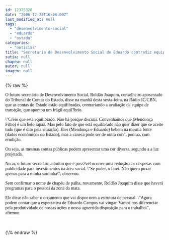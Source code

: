 ```yaml
---
id: 12375328
date: "2006-12-22T16:06:00Z"
last_modified_at: null
tags:
  - "desenvolvimento-social"
  - "eduardo"
  - "estado"
categories:
  - "noticias"
title: "Secretaria de Desenvolvimento Social de Eduardo contradiz equipe de transi\u00e7\u00e3o e v\u00ea Estado equilibrado"
sutia: null
chapeu: null
autor: null
imagem: null
---
```

{\% raw %}
<p><P><FONT face=Verdana>O futuro secretário de Desenvolvimento Social, Roldão Joaquim, conselheiro aposentado do Tribunal de Contas do Estado, disse na manhã desta sexta-feira, na Rádio JC/CBN, que as contas do Estado estão equilibradas, contrariando a avaliação da equipe de transição, que apontou um frágil equil?brio.</FONT></P></p>
<p><P><FONT face=Verdana>\"Creio que está equilibrado. Não há porque discutir. Convenhamos que (Mendonça Filho) é um belo rapaz. Mas pelo fato de que está equilibrado não quer dizer que se aceite tudo (que é dito pela situação). Eles (Mendonça e Eduardo) bebem na mesma fonte (dados econômicos do Estado), mas a caneca pode ser de outra cor\", pontua, com erudição.</FONT></P></p>
<p><P><FONT face=Verdana>Ou seja, as mesmas contas públicas podem apresentar uma cor diversa, segundo a a luz projetada.</FONT></P></p>
<p><P><FONT face=Verdana>No ar, o futuro secretário admitiu que é poss?vel ocorrer uma redução das despesas com publicidade para investimentos na área social. \"Se puder, o farei. Não quero puxar apenas para a minha sardinha\", observou.</FONT></P></p>
<p><P><FONT face=Verdana>Sem confirmar o nome de chapéu de palha, novamente, Roldão Joaquim disse que haverá programas para o pessoal da zona da mata.</FONT></P></p>
<p><P><FONT face=Verdana>Ele disse não saber o orçamento que vai dispor nem a estrutura de pessoal. \"Agora podem contar que a expectativa de Eduardo Campos vai vingar. Vamos nos diferenciar pela produtividade de nossas ações e nossa aguerrida disposição para o trabalho\", afirmou.</FONT></P></p>
<p><P><FONT face=Verdana></FONT>&nbsp;</P> </p>
{\% endraw %}